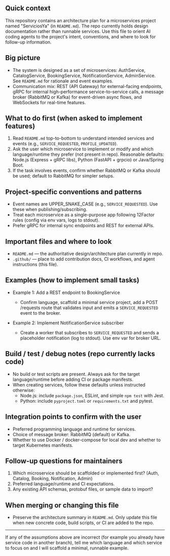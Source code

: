 ## Quick context

This repository contains an architecture plan for a microservices project named "ServiciosYa" (in `README.md`). The repo currently holds design documentation rather than runnable services. Use this file to orient AI coding agents to the project's intent, conventions, and where to look for follow-up information.

## Big picture

- The system is designed as a set of microservices: AuthService, CatalogService, BookingService, NotificationService, AdminService. See `README.md` for rationale and event examples.
- Communication mix: REST (API Gateway) for external-facing endpoints, gRPC for internal high-performance service-to-service calls, a message broker (RabbitMQ or Kafka) for event-driven async flows, and WebSockets for real-time features.

## What to do first (when asked to implement features)

1. Read `README.md` top-to-bottom to understand intended services and events (e.g., `SERVICE_REQUESTED`, `PROFILE_UPDATED`).
2. Ask the user which microservice to implement or modify and which language/runtime they prefer (not present in repo). Reasonable defaults: Node.js (Express + gRPC libs), Python (FastAPI + grpcio) or Java/Spring Boot.
3. If the task involves events, confirm whether RabbitMQ or Kafka should be used; default to RabbitMQ for simpler setups.

## Project-specific conventions and patterns

- Event names are UPPER_SNAKE_CASE (e.g., `SERVICE_REQUESTED`). Use these when publishing/subscribing.
- Treat each microservice as a single-purpose app following 12Factor rules (config via env vars, logs to stdout).
- Prefer gRPC for internal sync endpoints and REST for external APIs.

## Important files and where to look

- `README.md` — the authoritative design/architecture plan currently in repo.
- `.github/` — place to add contribution docs, CI workflows, and agent instructions (this file).

## Examples (how to implement small tasks)

- Example 1: Add a REST endpoint to BookingService
  - Confirm language, scaffold a minimal service project, add a POST /requests route that validates input and emits a `SERVICE_REQUESTED` event to the broker.

- Example 2: Implement NotificationService subscriber
  - Create a worker that subscribes to `SERVICE_REQUESTED` and sends a placeholder notification (log to stdout). Use env var for broker URL.

## Build / test / debug notes (repo currently lacks code)

- No build or test scripts are present. Always ask for the target language/runtime before adding CI or package manifests.
- When creating services, follow these defaults unless instructed otherwise:
  - Node.js: include `package.json`, ESLint, and simple `npm test` with Jest.
  - Python: include `pyproject.toml` or `requirements.txt` and pytest.

## Integration points to confirm with the user

- Preferred programming language and runtime for services.
- Choice of message broker: RabbitMQ (default) or Kafka.
- Whether to use Docker / docker-compose for local dev and whether to target Kubernetes manifests.

## Follow-up questions for maintainers

1. Which microservice should be scaffolded or implemented first? (Auth, Catalog, Booking, Notification, Admin)
2. Preferred language/runtime and CI expectations.
3. Any existing API schemas, protobuf files, or sample data to import?

## When merging or changing this file

- Preserve the architecture summary in `README.md`. Only update this file when new concrete code, build scripts, or CI are added to the repo.

---
If any of the assumptions above are incorrect (for example you already have service code in another branch), tell me which language and which service to focus on and I will scaffold a minimal, runnable example.

